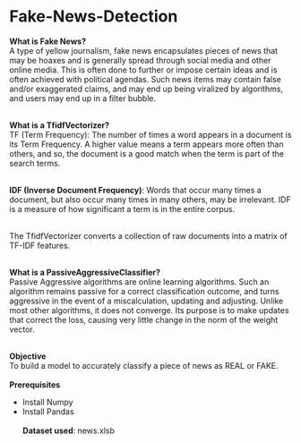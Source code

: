 # Fake-News-Detection
__What is Fake News?__<br>
A type of yellow journalism, fake news encapsulates pieces of news that may be hoaxes and is generally spread through social media and other online media. This is often done to further or impose certain ideas and is often achieved with political agendas. Such news items may contain false and/or exaggerated claims, and may end up being viralized by algorithms, and users may end up in a filter bubble.<br><br>

__What is a TfidfVectorizer?__<br>
TF (Term Frequency): The number of times a word appears in a document is its Term Frequency. A higher value means a term appears more often than others, and so, the document is a good match when the term is part of the search terms.<br><br>

__IDF (Inverse Document Frequency)__: Words that occur many times a document, but also occur many times in many others, may be irrelevant. IDF is a measure of how significant a term is in the entire corpus.<br><br>

The TfidfVectorizer converts a collection of raw documents into a matrix of TF-IDF features.<br><br>

__What is a PassiveAggressiveClassifier?__<br>
Passive Aggressive algorithms are online learning algorithms. Such an algorithm remains passive for a correct classification outcome, and turns aggressive in the event of a miscalculation, updating and adjusting. Unlike most other algorithms, it does not converge. Its purpose is to make updates that correct the loss, causing very little change in the norm of the weight vector.<br><br>

__Objective__<br>
To build a model to accurately classify a piece of news as REAL or FAKE.<br><br>
__Prerequisites__<br>
- Install Numpy<br>
- Install Pandas<br><br>
__Dataset used__: news.xlsb

